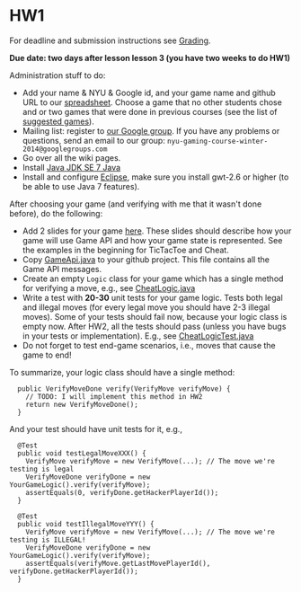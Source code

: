 # HW1 #
For deadline and submission instructions see [Grading](Grading.md).

**Due date: two days after lesson lesson 3 (you have two weeks to do HW1)**

Administration stuff to do:
  * Add your name & NYU & Google id, and your game name and github URL to our  [spreadsheet](https://docs.google.com/spreadsheet/ccc?key=0AvLEQb_5Yz6RdHRmb3RReDFnSWJRWm1EakJaTGozSnc#gid=3). Choose a game that no other students chose and or two games that were done in previous courses (see the list of [suggested games](https://docs.google.com/document/d/1KDDRvWEyaWoVxSSmrlA8Lf2r9knTkuA4cX8aTTplirQ/edit#)).
  * Mailing list: register to [our Google group](https://groups.google.com/forum/?fromgroups#!forum/nyu-gaming-course-winter-2014). If you have any problems or questions, send an email to our group: `nyu-gaming-course-winter-2014@googlegroups.com`
  * Go over all the wiki pages.
  * Install [Java JDK SE 7 Java](http://www.oracle.com/technetwork/java/javase/downloads/jdk7u9-downloads-1859576.html)
  * Install and configure [Eclipse](Eclipse.md), make sure you install gwt-2.6 or higher (to be able to use Java 7 features).

After choosing your game (and verifying with me that it wasn't done before), do the following:
  * Add 2 slides for your game [here](https://docs.google.com/presentation/d/1Q8fVk-3urSTiGYbqPpkQ8SK5bKBYCpU2NLsJPWBa2n8/edit#slide=id.g2a8d707f7_10). These slides should describe how your game will use Game API and how your game state is represented. See the examples in the beginning for TicTacToe and Cheat.
  * Copy [GameApi.java](https://github.com/yoav-zibin/cheat-game/blob/master/eclipse/src/org/cheat/client/GameApi.java) to your github project. This file contains all the Game API messages.
  * Create an empty `Logic` class for your game which has a single method for verifying a move, e.g., see [CheatLogic.java](https://github.com/yoav-zibin/cheat-game/blob/ae9e2aa9fc99ab4656cad2e49efe223c3f631ab3/eclipse/src/org/cheat/client/CheatLogic.java)
  * Write a test with **20-30** unit tests for your game logic. Tests both legal and illegal moves (for every legal move you should have 2-3 illegal moves). Some of your tests should fail now, because your logic class is empty now. After HW2, all the tests should pass (unless you have bugs in your tests or implementation). E.g., see [CheatLogicTest.java](https://github.com/yoav-zibin/cheat-game/blob/master/eclipse/tests/org/cheat/client/CheatLogicTest.java)
  * Do not forget to test end-game scenarios, i.e., moves that cause the game to end!

To summarize, your logic class should have a single method:
```
  public VerifyMoveDone verify(VerifyMove verifyMove) {
    // TODO: I will implement this method in HW2
    return new VerifyMoveDone();
  }
```
And your test should have unit tests for it, e.g.,
```
  @Test
  public void testLegalMoveXXX() {
    VerifyMove verifyMove = new VerifyMove(...); // The move we're testing is legal
    VerifyMoveDone verifyDone = new YourGameLogic().verify(verifyMove);
    assertEquals(0, verifyDone.getHackerPlayerId());
  }

  @Test
  public void testIllegalMoveYYY() {
    VerifyMove verifyMove = new VerifyMove(...); // The move we're testing is ILLEGAL!
    VerifyMoveDone verifyDone = new YourGameLogic().verify(verifyMove);
    assertEquals(verifyMove.getLastMovePlayerId(), verifyDone.getHackerPlayerId());
  }
```
